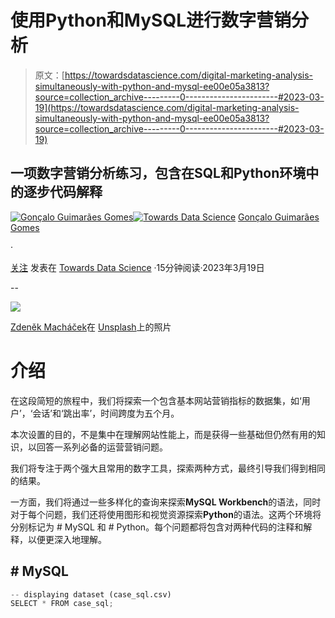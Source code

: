 # 使用Python和MySQL进行数字营销分析

> 原文：[https://towardsdatascience.com/digital-marketing-analysis-simultaneously-with-python-and-mysql-ee00e05a3813?source=collection_archive---------0-----------------------#2023-03-19](https://towardsdatascience.com/digital-marketing-analysis-simultaneously-with-python-and-mysql-ee00e05a3813?source=collection_archive---------0-----------------------#2023-03-19)

## 一项数字营销分析练习，包含在SQL和Python环境中的逐步代码解释

[](https://goncaloggomes.medium.com/?source=post_page-----ee00e05a3813--------------------------------)[![Gonçalo Guimarães Gomes](../Images/3a789a30b0611cef47b6fa7707104b61.png)](https://goncaloggomes.medium.com/?source=post_page-----ee00e05a3813--------------------------------)[](https://towardsdatascience.com/?source=post_page-----ee00e05a3813--------------------------------)[![Towards Data Science](../Images/a6ff2676ffcc0c7aad8aaf1d79379785.png)](https://towardsdatascience.com/?source=post_page-----ee00e05a3813--------------------------------) [Gonçalo Guimarães Gomes](https://goncaloggomes.medium.com/?source=post_page-----ee00e05a3813--------------------------------)

·

[关注](https://medium.com/m/signin?actionUrl=https%3A%2F%2Fmedium.com%2F_%2Fsubscribe%2Fuser%2Faa25b2c403cc&operation=register&redirect=https%3A%2F%2Ftowardsdatascience.com%2Fdigital-marketing-analysis-simultaneously-with-python-and-mysql-ee00e05a3813&user=Gon%C3%A7alo+Guimar%C3%A3es+Gomes&userId=aa25b2c403cc&source=post_page-aa25b2c403cc----ee00e05a3813---------------------post_header-----------) 发表在 [Towards Data Science](https://towardsdatascience.com/?source=post_page-----ee00e05a3813--------------------------------) ·15分钟阅读·2023年3月19日[](https://medium.com/m/signin?actionUrl=https%3A%2F%2Fmedium.com%2F_%2Fvote%2Ftowards-data-science%2Fee00e05a3813&operation=register&redirect=https%3A%2F%2Ftowardsdatascience.com%2Fdigital-marketing-analysis-simultaneously-with-python-and-mysql-ee00e05a3813&user=Gon%C3%A7alo+Guimar%C3%A3es+Gomes&userId=aa25b2c403cc&source=-----ee00e05a3813---------------------clap_footer-----------)

--

[](https://medium.com/m/signin?actionUrl=https%3A%2F%2Fmedium.com%2F_%2Fbookmark%2Fp%2Fee00e05a3813&operation=register&redirect=https%3A%2F%2Ftowardsdatascience.com%2Fdigital-marketing-analysis-simultaneously-with-python-and-mysql-ee00e05a3813&source=-----ee00e05a3813---------------------bookmark_footer-----------)![](../Images/612f64f25069d37873df15d948cd7435.png)

[Zdeněk Macháček](https://unsplash.com/es/@zmachacek?utm_source=medium&utm_medium=referral)在 [Unsplash](https://unsplash.com/?utm_source=medium&utm_medium=referral)上的照片

# 介绍

在这段简短的旅程中，我们将探索一个包含基本网站营销指标的数据集，如‘用户’，‘会话’和‘跳出率’，时间跨度为五个月。

本次设置的目的，不是集中在理解网站性能上，而是获得一些基础但仍然有用的知识，以回答一系列必备的运营营销问题。

我们将专注于两个强大且常用的数字工具，探索两种方式，最终引导我们得到相同的结果。

一方面，我们将通过一些多样化的查询来探索**MySQL Workbench**的语法，同时对于每个问题，我们还将使用图形和视觉资源探索**Python**的语法。这两个环境将分别标记为 # MySQL 和 # Python。每个问题都将包含对两种代码的注释和解释，以便更深入地理解。

## # MySQL

```py
-- displaying dataset (case_sql.csv)
SELECT * FROM case_sql;
```
